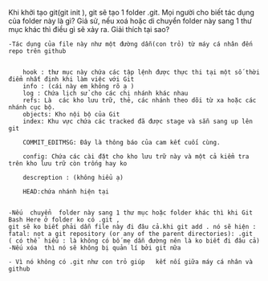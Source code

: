 Khi khởi tạo git(git init ), git sẽ tạo 1 folder .git. Mọi người cho biết tác dụng của folder này là gì?
Giả sử, nếu xoá hoặc di chuyển folder này sang 1 thư mục khác thì điều gì sẽ xảy ra. Giải thích tại sao?
	
	-Tác dụng của file này như một đường dẫn(con trỏ) từ máy cá nhân đến repo trên github
	
		
		hook : thư mục này chứa các tập lệnh được thực thi tại một số thời điểm nhất định khi làm việc với Git 
		info : (cái này em không rõ ạ )
		log : Chứa lịch sử cho các chi nhánh khác nhau
		refs: Là  các kho lưu trữ, thẻ, các nhánh theo dõi từ xa hoặc các nhánh cục bộ.
		objects: Kho nội bộ của Git
		index: Khu vực chứa các tracked đã được stage và sẵn sang up lên git 

		COMMIT_EDITMSG: Đây là thông báo của cam kết cuối cùng.
  
		config: Chứa các cài đặt cho kho lưu trữ này và một cả kiểm tra trên kho lưu trữ còn trống hay ko 

		descreption : (không hiểu ạ) 
	
		HEAD:chứa nhánh hiện tại   

	
	-Nếu  chuyển  folder này sang 1 thư mục hoặc folder khác thì khi Git Bash Here ở folder ko có .git ,
	git sẽ ko biết phải dẫn file này đi đâu cả.khi git add . nó sẽ hiện : fatal: not a git repository (or any of the parent directories): .git 
	( có thể  hiểu : là không có bố mẹ dẫn đường nên là ko biết đi đâu cả) 
	-Nếu xóa  thì nó sẽ không bị quản lí bởi git nữa 

	- Vì nó không có .git như con trỏ giúp   kết nối giữa máy cá nhân và github 



	
